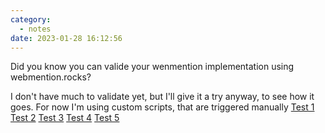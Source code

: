 ```yaml
---
category:
  - notes
date: 2023-01-28 16:12:56
---
```

Did you know you can valide your wenmention implementation using webmention.rocks?

I don't have much to validate yet, but I'll give it a try anyway, to see how it goes. For now I'm using custom scripts, that are triggered manually
<a class="u-in-reply-to" href="https://webmention.rocks/test/1">Test 1</a>
<a class="u-in-reply-to" href="https://webmention.rocks/test/2">Test 2</a>
<a class="u-in-reply-to" href="https://webmention.rocks/test/3">Test 3</a>
<a class="u-in-reply-to" href="https://webmention.rocks/test/4">Test 4</a>
<a class="u-in-reply-to" href="https://webmention.rocks/test/5">Test 5</a>